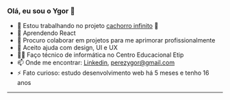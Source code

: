 ### Olá, eu sou o Ygor 👋

- 🔭 Estou trabalhando no projeto [cachorro infinito](https://github.com/YgorPerez/cachorro-infinito) :dog:
- 🌱 Aprendendo React
- 👯 Procuro colaborar em projetos para me aprimorar profissionalmente
- 🤔 Aceito ajuda com design, UI e UX
- 👨‍🎓 Faço técnico de informática no Centro Educacional Etip
- 📫 Onde me encontrar: [Linkedin](https://www.linkedin.com/in/ygor-perez-de-oliveira/), perezygor@gmail.com
- ⚡ Fato curioso: estudo desenvolvimento web há 5 meses e tenho 16 anos
---
 
